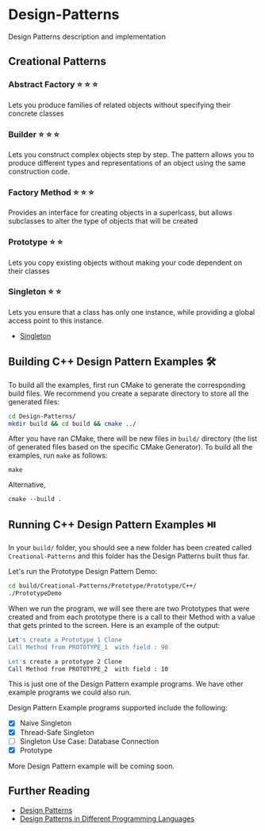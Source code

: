 # Design-Patterns

Design Patterns description and implementation

## Creational Patterns

### Abstract Factory :star: :star: :star:

Lets you produce families of related objects without specifying their concrete classes

### Builder :star: :star: :star:

Lets you construct complex objects step by step. The pattern allows you to produce different types and representations of an object using the same construction code.

### Factory Method :star: :star: :star:

Provides an interface for creating objects in a superlcass, but allows subclasses to alter the type of objects that will be created

### Prototype :star: :star:

Lets you copy existing objects without making your code dependent on their classes

### Singleton :star: :star:

Lets you ensure that a class has only one instance, while providing a global access point to this instance.

- [Singleton](Creational-Patterns/Singleton)

## Building C++ Design Pattern Examples :hammer_and_wrench:

To build all the examples, first run CMake to generate the corresponding build files. We recommend you create a separate directory to store all the generated files:

~~~bash
cd Design-Patterns/
mkdir build && cd build && cmake ../
~~~

After you have ran CMake, there will be new files in `build/` directory (the list of generated files based on the specific CMake Generator). To build all the examples, run `make` as follows:

~~~
make
~~~

Alternative,

~~~
cmake --build .
~~~

## Running C++ Design Pattern Examples :play_or_pause_button:

In your `build/` folder, you should see a new folder has been created called `Creational-Patterns` and this folder has the Design Patterns built thus far. 

Let's run the Prototype Design Pattern Demo:

~~~bash
cd build/Creational-Patterns/Prototype/Prototype/C++/
./PrototypeDemo
~~~

When we run the program, we will see there are two Prototypes that were created and from each prototype there is a call to their Method with a value that gets printed to the screen. Here is an example of the output:

~~~bash
Let's create a Prototype 1 Clone
Call Method from PROTOTYPE_1  with field : 90

Let's create a prototype 2 Clone
Call Method from PROTOTYPE_2  with field : 10
~~~

This is just one of the Design Pattern example programs. We have other example programs we could also run.

Design Pattern Example programs supported include the following:

- [x] Naive Singleton
- [x] Thread-Safe Singleton
- [ ] Singleton Use Case: Database Connection
- [x] Prototype

More Design Pattern example will be coming soon.

## Further Reading

- [Design Patterns](https://refactoring.guru/design-patterns)
- [Design Patterns in Different Programming Languages](https://refactoring.guru/design-patterns/examples)
